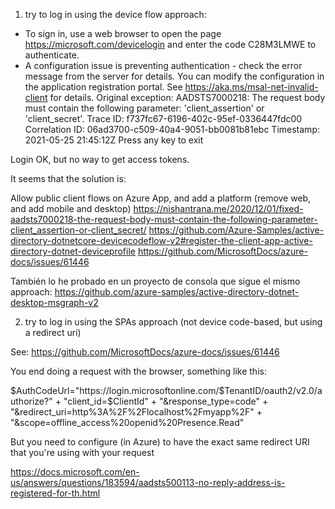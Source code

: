 1) try to log in using the device flow approach:

- To sign in, use a web browser to open the page https://microsoft.com/devicelogin and enter the code C28M3LMWE to authenticate.
- A configuration issue is preventing authentication - check the error message from the server for details. You can modify the configuration in the application registration portal. See https://aka.ms/msal-net-invalid-client for details.  Original exception: AADSTS7000218: The request body must contain the following parameter: 'client_assertion' or 'client_secret'.
Trace ID: f737fc67-6196-402c-95ef-0336447fdc00
Correlation ID: 06ad3700-c509-40a4-9051-bb0081b81ebc
Timestamp: 2021-05-25 21:45:12Z
Press any key to exit

Login OK, but no way to get access tokens.

It seems that the solution is: 

Allow public client flows on Azure App, and
add a platform (remove web, and add mobile and desktop)
https://nishantrana.me/2020/12/01/fixed-aadsts7000218-the-request-body-must-contain-the-following-parameter-client_assertion-or-client_secret/
https://github.com/Azure-Samples/active-directory-dotnetcore-devicecodeflow-v2#register-the-client-app-active-directory-dotnet-deviceprofile
https://github.com/MicrosoftDocs/azure-docs/issues/61446

También lo he probado en un proyecto de consola que sigue el mismo approach: https://github.com/azure-samples/active-directory-dotnet-desktop-msgraph-v2



2) try to log in using the SPAs approach (not device code-based, but using a redirect uri)

See: https://github.com/MicrosoftDocs/azure-docs/issues/61446

You end doing a request with the browser, something like this:

$AuthCodeUrl="https://login.microsoftonline.com/$TenantID/oauth2/v2.0/authorize?" + 
"client_id=$ClientId" + 
"&response_type=code" +
"&redirect_uri=http%3A%2F%2Flocalhost%2Fmyapp%2F" + 
"&scope=offline_access%20openid%20Presence.Read"

But you need to configure (in Azure) to have the exact same redirect URI that you're using with your request

https://docs.microsoft.com/en-us/answers/questions/183594/aadsts500113-no-reply-address-is-registered-for-th.html

